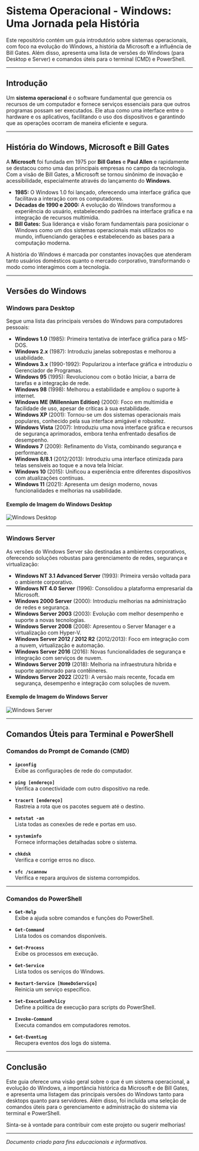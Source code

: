 # Sistema Operacional - Windows: Uma Jornada pela História

Este repositório contém um guia introdutório sobre sistemas operacionais, com foco na evolução do Windows, a história da Microsoft e a influência de Bill Gates. Além disso, apresenta uma lista de versões do Windows (para Desktop e Server) e comandos úteis para o terminal (CMD) e PowerShell.

---

## Introdução

Um **sistema operacional** é o software fundamental que gerencia os recursos de um computador e fornece serviços essenciais para que outros programas possam ser executados. Ele atua como uma interface entre o hardware e os aplicativos, facilitando o uso dos dispositivos e garantindo que as operações ocorram de maneira eficiente e segura.

---

## História do Windows, Microsoft e Bill Gates

A **Microsoft** foi fundada em 1975 por **Bill Gates** e **Paul Allen** e rapidamente se destacou como uma das principais empresas no campo da tecnologia. Com a visão de Bill Gates, a Microsoft se tornou sinônimo de inovação e acessibilidade, especialmente através do lançamento do **Windows**.

- **1985:** O Windows 1.0 foi lançado, oferecendo uma interface gráfica que facilitava a interação com os computadores.
- **Décadas de 1990 e 2000:** A evolução do Windows transformou a experiência do usuário, estabelecendo padrões na interface gráfica e na integração de recursos multimídia.
- **Bill Gates:** Sua liderança e visão foram fundamentais para posicionar o Windows como um dos sistemas operacionais mais utilizados no mundo, influenciando gerações e estabelecendo as bases para a computação moderna.

A história do Windows é marcada por constantes inovações que atenderam tanto usuários domésticos quanto o mercado corporativo, transformando o modo como interagimos com a tecnologia.

---

## Versões do Windows

### Windows para Desktop

Segue uma lista das principais versões do Windows para computadores pessoais:

- **Windows 1.0** (1985): Primeira tentativa de interface gráfica para o MS-DOS.
- **Windows 2.x** (1987): Introduziu janelas sobrepostas e melhorou a usabilidade.
- **Windows 3.x** (1990-1992): Popularizou a interface gráfica e introduziu o Gerenciador de Programas.
- **Windows 95** (1995): Revolucionou com o botão Iniciar, a barra de tarefas e a integração de rede.
- **Windows 98** (1998): Melhorou a estabilidade e ampliou o suporte à internet.
- **Windows ME (Millennium Edition)** (2000): Foco em multimídia e facilidade de uso, apesar de críticas à sua estabilidade.
- **Windows XP** (2001): Tornou-se um dos sistemas operacionais mais populares, conhecido pela sua interface amigável e robustez.
- **Windows Vista** (2007): Introduziu uma nova interface gráfica e recursos de segurança aprimorados, embora tenha enfrentado desafios de desempenho.
- **Windows 7** (2009): Refinamento do Vista, combinando segurança e performance.
- **Windows 8/8.1** (2012/2013): Introduziu uma interface otimizada para telas sensíveis ao toque e a nova tela Iniciar.
- **Windows 10** (2015): Unificou a experiência entre diferentes dispositivos com atualizações contínuas.
- **Windows 11** (2021): Apresenta um design moderno, novas funcionalidades e melhorias na usabilidade.

#### Exemplo de Imagem do Windows Desktop

![Windows Desktop](https://blogs.embarcadero.com/wp-content/uploads/2021/06/Windows-11-Start-Dark-1000x562-5563437.jpg)

---

### Windows Server

As versões do Windows Server são destinadas a ambientes corporativos, oferecendo soluções robustas para gerenciamento de redes, segurança e virtualização:

- **Windows NT 3.1 Advanced Server** (1993): Primeira versão voltada para o ambiente corporativo.
- **Windows NT 4.0 Server** (1996): Consolidou a plataforma empresarial da Microsoft.
- **Windows 2000 Server** (2000): Introduziu melhorias na administração de redes e segurança.
- **Windows Server 2003** (2003): Evolução com melhor desempenho e suporte a novas tecnologias.
- **Windows Server 2008** (2008): Apresentou o Server Manager e a virtualização com Hyper-V.
- **Windows Server 2012 / 2012 R2** (2012/2013): Foco em integração com a nuvem, virtualização e automação.
- **Windows Server 2016** (2016): Novas funcionalidades de segurança e integração com serviços de nuvem.
- **Windows Server 2019** (2018): Melhoria na infraestrutura híbrida e suporte aprimorado para contêineres.
- **Windows Server 2022** (2021): A versão mais recente, focada em segurança, desempenho e integração com soluções de nuvem.

#### Exemplo de Imagem do Windows Server

![Windows Server](https://upload.wikimedia.org/wikipedia/commons/1/1e/Windows_Server_2019.png)

---

## Comandos Úteis para Terminal e PowerShell

### Comandos do Prompt de Comando (CMD)

- **`ipconfig`**  
  Exibe as configurações de rede do computador.

- **`ping [endereço]`**  
  Verifica a conectividade com outro dispositivo na rede.

- **`tracert [endereço]`**  
  Rastreia a rota que os pacotes seguem até o destino.

- **`netstat -an`**  
  Lista todas as conexões de rede e portas em uso.

- **`systeminfo`**  
  Fornece informações detalhadas sobre o sistema.

- **`chkdsk`**  
  Verifica e corrige erros no disco.

- **`sfc /scannow`**  
  Verifica e repara arquivos de sistema corrompidos.

---

### Comandos do PowerShell

- **`Get-Help`**  
  Exibe a ajuda sobre comandos e funções do PowerShell.

- **`Get-Command`**  
  Lista todos os comandos disponíveis.

- **`Get-Process`**  
  Exibe os processos em execução.

- **`Get-Service`**  
  Lista todos os serviços do Windows.

- **`Restart-Service [NomeDoServiço]`**  
  Reinicia um serviço específico.

- **`Set-ExecutionPolicy`**  
  Define a política de execução para scripts do PowerShell.

- **`Invoke-Command`**  
  Executa comandos em computadores remotos.

- **`Get-EventLog`**  
  Recupera eventos dos logs do sistema.

---

## Conclusão

Este guia oferece uma visão geral sobre o que é um sistema operacional, a evolução do Windows, a importância histórica da Microsoft e de Bill Gates, e apresenta uma listagem das principais versões do Windows tanto para desktops quanto para servidores. Além disso, foi incluída uma seleção de comandos úteis para o gerenciamento e administração do sistema via terminal e PowerShell.

Sinta-se à vontade para contribuir com este projeto ou sugerir melhorias!

---

*Documento criado para fins educacionais e informativos.*
